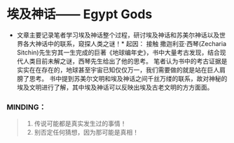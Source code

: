 #  埃及神话—— Egypt Gods

* 文章主要记录笔者学习埃及神话整个过程，研讨埃及神话和苏美尔神话以及世界各大神话中的联系，窥探人类之谜！*
起因： 接触 撒迦利亚·西琴(Zecharia Sitchin)先生穷其一生完成的巨著《地球编年史》，书中大量考古发现，结合现代人类目前未解之谜，西琴先生给出了他的思考。
       笔者认为书中的考古证据是实实在在存在的，地球甚至宇宙已知仅仅万一，我们需要做的就是站在巨人肩膀了思考。
       书中提到苏美尔文明和埃及神话之间千丝万缕的联系，故对神秘的埃及文明进行了解，其中埃及神话可以反映出埃及古老文明的方方面面。

### MINDING：
> 1. 传说可能都是真实发生过的事情！
> 2. 别否定任何猜想，因为那可能是真相！
 





